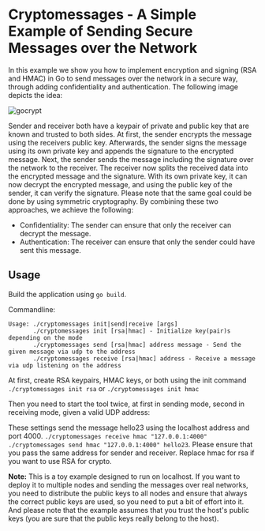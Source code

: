 # Cryptomessages - A Simple Example of Sending Secure Messages over the Network

In this example we show you how to implement encryption and signing (RSA and HMAC) in Go to send messages over the network in a secure way,
through adding confidentiality and authentication. The following image depicts the idea:

![gocrypt](https://user-images.githubusercontent.com/32448709/233780866-e13e14bc-c0d7-4957-877d-5a92dab6f063.jpg)


Sender and receiver both have a keypair of private and public key that are known and trusted to both sides. At first, the sender encrypts the message using the receivers public key. Afterwards, the sender signs the message using its own private key and appends the signature to the encrypted message. Next, the sender sends the message including the signature over the network to the receiver. The receiver now splits the received data into the encrypted message and the signature. With its own private key, it can now decrypt the encrypted message, and using the public key of the sender, it can verify the signature. Please note that the same goal could be done by using symmetric cryptography. By combining these two approaches, we achieve the following:
- Confidentiality: The sender can ensure that only the receiver can decrypt the message.
- Authentication: The receiver can ensure that only the sender could have sent this message.

## Usage
Build the application using `go build`. 

Commandline:
```
Usage: ./cryptomessages init|send|receive [args] 
       ./cryptomessages init [rsa|hmac] - Initialize key(pair)s depending on the mode
       ./cryptomessages send [rsa|hmac] address message - Send the given message via udp to the address
       ./cryptomessages receive [rsa|hmac] address - Receive a message via udp listening on the address
```

At first, create RSA keypairs, HMAC keys, or both using the init command 
`./cryptomessages init rsa` or `./cryptomessages init hmac`

Then you need to start the tool twice, at first in sending mode, second in receiving mode, given a valid UDP address:

These settings send the message hello23 using the localhost address and port 4000. `./cryptomessages receive hmac "127.0.0.1:4000"` `./cryptomessages send hmac "127.0.0.1:4000" hello23`. Please ensure that you pass the same address for sender and receiver. Replace hmac for rsa if you want to use RSA for crypto.

**Note:** This is a toy example designed to run on localhost. If you want to deploy it to multiple nodes and sending the messages over real networks, you need to distribute the public keys to all nodes and ensure that always the correct public keys are used, so you need to put a bit of effort into it. And please note that the example assumes that you trust the host's public keys (you are sure that the public keys really belong to the host).
